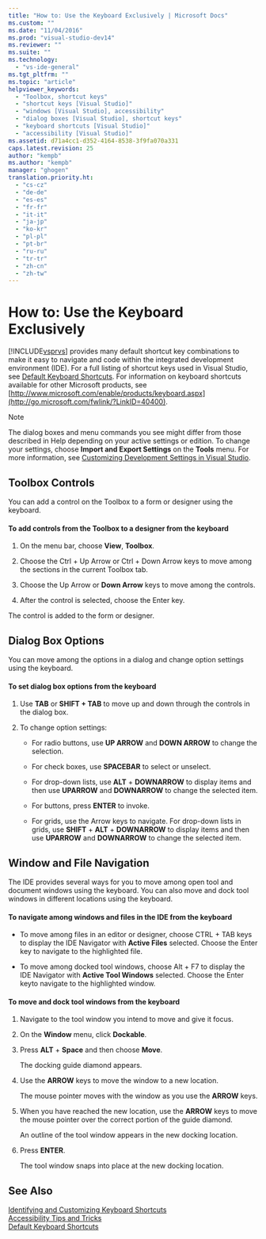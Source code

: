```yaml
---
title: "How to: Use the Keyboard Exclusively | Microsoft Docs"
ms.custom: ""
ms.date: "11/04/2016"
ms.prod: "visual-studio-dev14"
ms.reviewer: ""
ms.suite: ""
ms.technology: 
  - "vs-ide-general"
ms.tgt_pltfrm: ""
ms.topic: "article"
helpviewer_keywords: 
  - "Toolbox, shortcut keys"
  - "shortcut keys [Visual Studio]"
  - "windows [Visual Studio], accessibility"
  - "dialog boxes [Visual Studio], shortcut keys"
  - "keyboard shortcuts [Visual Studio]"
  - "accessibility [Visual Studio]"
ms.assetid: d71a4cc1-d352-4164-8538-3f9fa070a331
caps.latest.revision: 25
author: "kempb"
ms.author: "kempb"
manager: "ghogen"
translation.priority.ht: 
  - "cs-cz"
  - "de-de"
  - "es-es"
  - "fr-fr"
  - "it-it"
  - "ja-jp"
  - "ko-kr"
  - "pl-pl"
  - "pt-br"
  - "ru-ru"
  - "tr-tr"
  - "zh-cn"
  - "zh-tw"
---
```

# How to: Use the Keyboard Exclusively
[!INCLUDE[vsprvs](../../code-quality/includes/vsprvs_md.md)] provides many default shortcut key combinations to make it easy to navigate and code within the integrated development environment (IDE). For a full listing of shortcut keys used in Visual Studio, see [Default Keyboard Shortcuts](../../ide/default-keyboard-shortcuts-in-visual-studio.md). For information on keyboard shortcuts available for other Microsoft products, see [http://www.microsoft.com/enable/products/keyboard.aspx](http://go.microsoft.com/fwlink/?LinkID=40400).  
  
> [!NOTE]
>  The dialog boxes and menu commands you see might differ from those described in Help depending on your active settings or edition. To change your settings, choose **Import and Export Settings** on the **Tools** menu. For more information, see [Customizing Development Settings in Visual Studio](http://msdn.microsoft.com/en-us/22c4debb-4e31-47a8-8f19-16f328d7dcd3).  
  
## Toolbox Controls  
 You can add a control on the Toolbox to a form or designer using the keyboard.  
  
#### To add controls from the Toolbox to a designer from the keyboard  
  
1.  On the menu bar, choose **View**, **Toolbox**.  
  
2.  Choose the Ctrl + Up Arrow or Ctrl + Down Arrow keys to move among the sections in the current Toolbox tab.  
  
3.  Choose the Up Arrow or **Down Arrow** keys to move among the controls.  
  
4.  After the control is selected, choose the Enter key.  
  
 The control is added to the form or designer.  
  
## Dialog Box Options  
 You can move among the options in a dialog and change option settings using the keyboard.  
  
#### To set dialog box options from the keyboard  
  
1.  Use **TAB** or **SHIFT + TAB** to move up and down through the controls in the dialog box.  
  
2.  To change option settings:  
  
    -   For radio buttons, use **UP ARROW** and **DOWN ARROW** to change the selection.  
  
    -   For check boxes, use **SPACEBAR** to select or unselect.  
  
    -   For drop-down lists, use **ALT** + **DOWNARROW** to display items and then use **UPARROW** and **DOWNARROW** to change the selected item.  
  
    -   For buttons, press **ENTER** to invoke.  
  
    -   For grids, use the Arrow keys to navigate. For drop-down lists in grids, use **SHIFT** + **ALT** + **DOWNARROW** to display items and then use **UPARROW** and **DOWNARROW** to change the selected item.  
  
## Window and File Navigation  
 The IDE provides several ways for you to move among open tool and document windows using the keyboard. You can also move and dock tool windows in different locations using the keyboard.  
  
#### To navigate among windows and files in the IDE from the keyboard  
  
-   To move among files in an editor or designer, choose CTRL + TAB keys to display the IDE Navigator with **Active Files** selected. Choose the Enter key to navigate to the highlighted file.  
  
-   To move among docked tool windows, choose Alt + F7 to display the IDE Navigator with **Active Tool Windows** selected. Choose the Enter keyto navigate to the highlighted window.  
  
#### To move and dock tool windows from the keyboard  
  
1.  Navigate to the tool window you intend to move and give it focus.  
  
2.  On the **Window** menu, click **Dockable**.  
  
3.  Press **ALT** + **Space** and then choose **Move**.  
  
     The docking guide diamond appears.  
  
4.  Use the **ARROW** keys to move the window to a new location.  
  
     The mouse pointer moves with the window as you use the **ARROW** keys.  
  
5.  When you have reached the new location, use the **ARROW** keys to move the mouse pointer over the correct portion of the guide diamond.  
  
     An outline of the tool window appears in the new docking location.  
  
6.  Press **ENTER**.  
  
     The tool window snaps into place at the new docking location.  
  
## See Also  
 [Identifying and Customizing Keyboard Shortcuts](../../ide/identifying-and-customizing-keyboard-shortcuts-in-visual-studio.md)   
 [Accessibility Tips and Tricks](../../ide/reference/accessibility-tips-and-tricks.md)   
 [Default Keyboard Shortcuts](../../ide/default-keyboard-shortcuts-in-visual-studio.md)